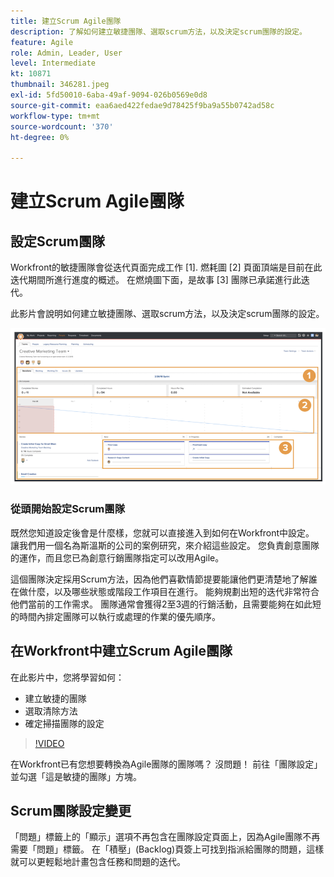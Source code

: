 ```yaml
---
title: 建立Scrum Agile團隊
description: 了解如何建立敏捷團隊、選取scrum方法，以及決定scrum團隊的設定。
feature: Agile
role: Admin, Leader, User
level: Intermediate
kt: 10871
thumbnail: 346281.jpeg
exl-id: 5fd50010-6aba-49af-9094-026b0569e0d8
source-git-commit: eaa6aed422fedae9d78425f9ba9a55b0742ad58c
workflow-type: tm+mt
source-wordcount: '370'
ht-degree: 0%

---
```


# 建立Scrum Agile團隊

## 設定Scrum團隊

Workfront的敏捷團隊會從迭代頁面完成工作 [1]. 燃耗圖 [2] 頁面頂端是目前在此迭代期間所進行進度的概述。 在燃燒圖下面，是故事 [3] 團隊已承諾進行此迭代。

此影片會說明如何建立敏捷團隊、選取scrum方法，以及決定scrum團隊的設定。

![「團隊」頁面](assets/scrum-agile-team-page.png)

### 從頭開始設定Scrum團隊

既然您知道設定後會是什麼樣，您就可以直接進入到如何在Workfront中設定。 讓我們用一個名為斯溫斯的公司的案例研究，來介紹這些設定。 您負責創意團隊的運作，而且您已為創意行銷團隊指定可以改用Agile。


這個團隊決定採用Scrum方法，因為他們喜歡情節提要能讓他們更清楚地了解誰在做什麼，以及哪些狀態或階段工作項目在進行。 能夠規劃出短的迭代非常符合他們當前的工作需求。 團隊通常會獲得2至3週的行銷活動，且需要能夠在如此短的時間內排定團隊可以執行或處理的作業的優先順序。

## 在Workfront中建立Scrum Agile團隊

在此影片中，您將學習如何：

- 建立敏捷的團隊
- 選取清除方法
- 確定掃描團隊的設定

>[!VIDEO](https://video.tv.adobe.com/v/346281/?quality=12&learn=on)

在Workfront已有您想要轉換為Agile團隊的團隊嗎？ 沒問題！ 前往「團隊設定」並勾選「這是敏捷的團隊」方塊。



## Scrum團隊設定變更

「問題」標籤上的「顯示」選項不再包含在團隊設定頁面上，因為Agile團隊不再需要「問題」標籤。 在「積壓」(Backlog)頁簽上可找到指派給團隊的問題，這樣就可以更輕鬆地計畫包含任務和問題的迭代。

